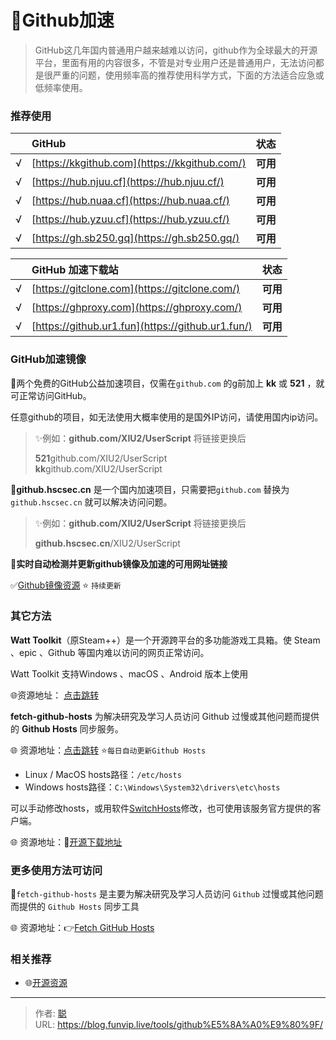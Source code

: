 # 🧩Github加速


> GitHub这几年国内普通用户越来越难以访问，github作为全球最大的开源平台，里面有用的内容很多，不管是对专业用户还是普通用户，无法访问都是很严重的问题，使用频率高的推荐使用科学方式，下面的方法适合应急或低频率使用。

### 推荐使用

|      | GitHub                                        | 状态     |
| :--- | :-------------------------------------------- | -------- |
| √    | [https://kkgithub.com](https://kkgithub.com/) | **可用** |
| √    | [https://hub.njuu.cf](https://hub.njuu.cf/)   | **可用** |
| √    | [https://hub.nuaa.cf](https://hub.nuaa.cf/)   | **可用** |
| √    | [https://hub.yzuu.cf](https://hub.yzuu.cf/)   | **可用** |
| √    | [https://gh.sb250.gq](https://gh.sb250.gq/)   | **可用** |

|      | GitHub 加速下载站                                 | 状态     |
| :--- | :------------------------------------------------ | :------- |
| √    | [https://gitclone.com](https://gitclone.com/)     | **可用** |
| √    | [https://ghproxy.com](https://ghproxy.com/)       | **可用** |
| √    | [https://github.ur1.fun](https://github.ur1.fun/) | **可用** |

### GitHub加速镜像

🚩两个免费的GitHub公益加速项目，仅需在`github.com` 的g前加上 **kk** 或 **521** ，就可正常访问GitHub。

任意github的项目，如无法使用大概率使用的是国外IP访问，请使用国内ip访问。

> ✨例如：**github.com/XIU2/UserScript** 将链接更换后
>
> **521**github.com/XIU2/UserScript  
> **kk**github.com/XIU2/UserScript

🚩**github.hscsec.cn** 是一个国内加速项目，只需要把`github.com` 替换为 `github.hscsec.cn` 就可以解决访问问题。

> ✨例如：**github.com/XIU2/UserScript** 将链接更换后
>
> **github.hscsec.cn**/XIU2/UserScript

🔴**实时自动检测并更新github镜像及加速的可用网址链接**

✅[Github镜像资源](http://lib.zuotiyi.cn/tool/github.html) ⭐️ `持续更新`

### 其它方法

**Watt Toolkit**（原Steam++）是一个开源跨平台的多功能游戏工具箱。使 Steam 、epic 、Github 等国内难以访问的网页正常访问。

Watt Toolkit 支持Windows 、macOS 、Android 版本上使用

🌐资源地址： [点击跳转](https://steampp.net/)

**fetch-github-hosts** 为解决研究及学习人员访问 Github 过慢或其他问题而提供的 **Github Hosts** 同步服务。

🌐 资源地址：[点击跳转](https://hosts.gitcdn.top/hosts.txt) ⭐️`每日自动更新Github Hosts`

+   Linux / MacOS hosts路径：`/etc/hosts`
+   Windows hosts路径：`C:\Windows\System32\drivers\etc\hosts`

可以手动修改hosts，或用软件[SwitchHosts](https://www.123pan.com/s/V65A-3FlLd.html)修改，也可使用该服务官方提供的客户端。

🌐 资源地址：🧩[开源下载地址](https://github.hscsec.cn/Licoy/fetch-github-hosts/releases)

### 更多使用方法可访问

🎉`fetch-github-hosts` 是主要为解决研究及学习人员访问 `Github` 过慢或其他问题而提供的 `Github Hosts` 同步工具

🌐 资源地址：👉[Fetch GitHub Hosts](https://hosts.gitcdn.top/) 

### 相关推荐

- 🌐[开源资源](/dailyshare/开源合集/)


---

> 作者: [聪](/about)  
> URL: https://blog.funvip.live/tools/github%E5%8A%A0%E9%80%9F/  

